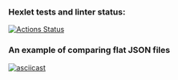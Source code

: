 ### Hexlet tests and linter status:

[![Actions Status](https://github.com/user-3a9afc676c66a4ad/frontend-project-46/actions/workflows/hexlet-check.yml/badge.svg)](https://github.com/user-3a9afc676c66a4ad/frontend-project-46/actions)

### An example of comparing flat JSON files

[![asciicast](https://asciinema.org/a/MCorgOqY29OYSDakOAHwfnN4F.svg)](https://asciinema.org/a/MCorgOqY29OYSDakOAHwfnN4F)
